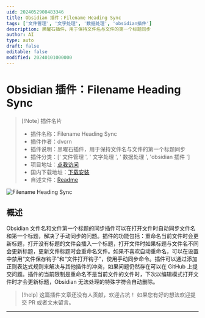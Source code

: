 ```yaml
---
uid: 2024052908483346
title: Obsidian 插件：Filename Heading Sync
tags: ['文件管理', '文字处理', '数据处理', 'obsidian插件']
description: 黑曜石插件，用于保持文件名与文件的第一个标题同步
author: AI
type: auto
draft: false
editable: false
modified: 20240101000000
---
```


# Obsidian 插件：Filename Heading Sync

> [!Note] 插件名片
> - 插件名称：Filename Heading Sync
> - 插件作者：dvcrn
> - 插件说明：黑曜石插件，用于保持文件名与文件的第一个标题同步
> - 插件分类：[' 文件管理 ', ' 文字处理 ', ' 数据处理 ', 'obsidian 插件 ']
> - 项目地址：[点我访问](https://github.com/dvcrn/obsidian-filename-heading-sync)
> - 国内下载地址：[下载安装](https://pkmer.cn/products/plugin/pluginMarket/?obsidian-filename-heading-sync)
> - 自述文件：[Readme](https://ghproxy.net/https://raw.githubusercontent.com/dvcrn/obsidian-filename-heading-sync/master/README.md)

![Filename Heading Sync](https://cdn.pkmer.cn/covers/obsidian-filename-heading-sync.gif!pkmer)

## 概述

Obsidian 文件名和文件第一个标题的同步插件可以在打开文件时自动同步文件名和第一个标题，解决了手动同步的问题。插件的功能包括：重命名当前文件时会更新标题，打开没有标题的文件会插入一个标题，打开文件时如果标题与文件名不同会更新标题，更新文件标题时会重命名文件。如果不喜欢自动重命名，可以在设置中禁用“文件保存钩子”和“文件打开钩子”，使用手动同步命令。插件可以通过添加正则表达式规则来解决与其他插件的冲突，如果问题仍然存在可以在 GitHub 上提交问题。插件的当前限制是重命名不是当前文件的文件时，下次以编辑模式打开文件时才会更新标题，Obsidian 无法处理的特殊字符会自动删除。

> [!help]
> 这篇插件文章还没有人贡献，欢迎占坑！
> 如果您有好的想法欢迎提交 PR 或者文末留言。

---




